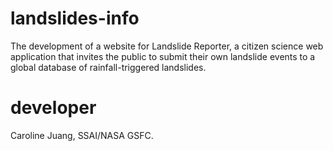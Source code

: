 # landslides-info
The development of a website for Landslide Reporter, a citizen science web application that invites the public to submit their own landslide events to a global database of rainfall-triggered landslides.

# developer
Caroline Juang, SSAI/NASA GSFC.
